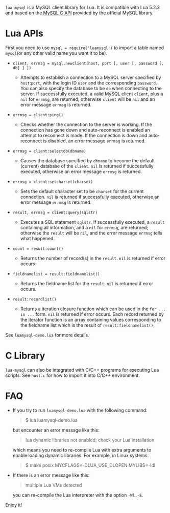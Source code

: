 `lua-mysql` is a MySQL client library for Lua. It is compatible with Lua 5.2.3 and based on the [MySQL C API](http://dev.mysql.com/doc/refman/5.6/en/c-api-function-overview.html) provided by the official MySQL library.

Lua APIs
========

First you need to use `mysql = require('luamysql')` to import a table named `mysql`(or any other valid name you want it to be).

* `client, errmsg = mysql.newclient(host, port [, user [, password [, db] ] ])`

    - Attempts to establish a connection to a MySQL server specified by `host`:`port`, with the login ID `user` and the corresponding `password`. You can also specify the database to be `db` when connecting to the server. If successfully executed, a valid MySQL client `client`, plus a `nil` for `errmsg`, are returned; otherwise `client` will be `nil` and an error message `errmsg` is returned.

* `errmsg = client:ping()`

    - Checks whether the connection to the server is working. If the connection has gone down and auto-reconnect is enabled an attempt to reconnect is made. If the connection is down and auto-reconnect is disabled, an error message `errmsg` is returned.

* `errmsg = client:selectdb(dbname)`

    - Causes the database specified by `dbname` to become the default (current) database of the `client`. `nil` is returned if successfully executed, otherwise an error message `errmsg` is returned.

* `errmsg = client:setcharset(charset)`

    - Sets the default character set to be `charset` for the current connection. `nil` is returned if successfully executed, otherwise an error message `errmsg` is returned.

* `result, errmsg = client:query(sqlstr)`

    - Executes a SQL statement `sqlstr`. If successfully executed, a `result` containing all information, and a `nil` for `errmsg`, are returned; otherwise the `result` will be `nil`, and the error message `errmsg` tells what happened.

* `count = result:count()`

    - Returns the number of record(s) in the `result`. `nil` is returned if error occurs.

* `fieldnamelist = result:fieldnamelist()`

    - Returns the fieldname list for the `result`. `nil` is returned if error occurs.

* `result:recordlist()`

    - Returns a iteration closure function which can be used in the `for ... in ...` form. `nil` is returned if error occurs. Each record returned by the iterator function is an array containing values corresponding to the fieldname list which is the result of `result:fieldnamelist()`.

See `luamysql-demo.lua` for more details.

C Library
=========

`lua-mysql` can also be integrated with C/C++ programs for executing Lua scripts. See `host.c` for how to import it into C/C++ environment.

FAQ
===

* If you try to run `luamysql-demo.lua` with the following command:

    > $ lua luamysql-demo.lua

  but encounter an error message like this:

    > lua dynamic libraries not enabled; check your Lua installation

  which means you need to re-compile Lua with extra arguments to enable loading dynamic libraries. For example, in Linux systems:

    > $ make posix MYCFLAGS=-DLUA\_USE\_DLOPEN MYLIBS=-ldl

* If there is an error message like this:

    > multiple Lua VMs detected

  you can re-compile the Lua interpreter with the option `-Wl,-E`.

Enjoy it!
